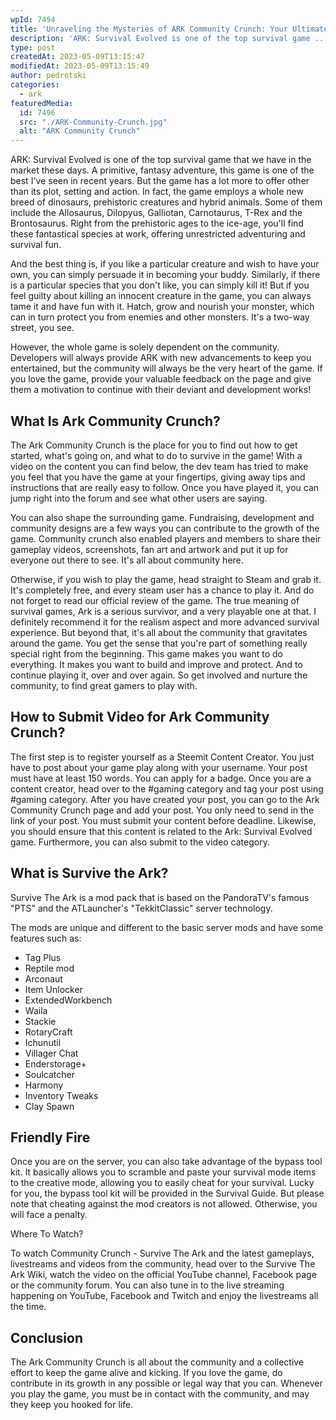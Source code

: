 ```yaml
---
wpId: 7494
title: 'Unraveling the Mysteries of ARK Community Crunch: Your Ultimate Guide'
description: 'ARK: Survival Evolved is one of the top survival game ...'
type: post
createdAt: 2023-05-09T13:15:47
modifiedAt: 2023-05-09T13:15:49
author: pedrotski
categories:
  - ark
featuredMedia:
  id: 7496
  src: "./ARK-Community-Crunch.jpg"
  alt: "ARK Community Crunch"
---
```



ARK: Survival Evolved is one of the top survival game that we have in the market these days. A primitive, fantasy adventure, this game is one of the best I've seen in recent years. But the game has a lot more to offer other than its plot, setting and action. In fact, the game employs a whole new breed of dinosaurs, prehistoric creatures and hybrid animals. Some of them include the Allosaurus, Dilopyus, Galliotan, Carnotaurus, T-Rex and the Brontosaurus. Right from the prehistoric ages to the ice-age, you'll find these fantastical species at work, offering unrestricted adventuring and survival fun.

And the best thing is, if you like a particular creature and wish to have your own, you can simply persuade it in becoming your buddy. Similarly, if there is a particular species that you don't like, you can simply kill it! But if you feel guilty about killing an innocent creature in the game, you can always tame it and have fun with it. Hatch, grow and nourish your monster, which can in turn protect you from enemies and other monsters. It's a two-way street, you see.

However, the whole game is solely dependent on the community. Developers will always provide ARK with new advancements to keep you entertained, but the community will always be the very heart of the game. If you love the game, provide your valuable feedback on the page and give them a motivation to continue with their deviant and development works!

## What Is Ark Community Crunch?

The Ark Community Crunch is the place for you to find out how to get started, what's going on, and what to do to survive in the game! With a video on the content you can find below, the dev team has tried to make you feel that you have the game at your fingertips, giving away tips and instructions that are really easy to follow. Once you have played it, you can jump right into the forum and see what other users are saying.

You can also shape the surrounding game. Fundraising, development and community designs are a few ways you can contribute to the growth of the game. Community crunch also enabled players and members to share their gameplay videos, screenshots, fan art and artwork and put it up for everyone out there to see. It's all about community here.

Otherwise, if you wish to play the game, head straight to Steam and grab it. It's completely free, and every steam user has a chance to play it. And do not forget to read our official review of the game. The true meaning of survival games, Ark is a serious survivor, and a very playable one at that. I definitely recommend it for the realism aspect and more advanced survival experience. But beyond that, it's all about the community that gravitates around the game. You get the sense that you're part of something really special right from the beginning. This game makes you want to do everything. It makes you want to build and improve and protect. And to continue playing it, over and over again. So get involved and nurture the community, to find great gamers to play with.

## How to Submit Video for Ark Community Crunch?

The first step is to register yourself as a Steemit Content Creator. You just have to post about your game play along with your username. Your post must have at least 150 words. You can apply for a badge. Once you are a content creator, head over to the #gaming category and tag your post using #gaming category. After you have created your post, you can go to the Ark Community Crunch page and add your post. You only need to send in the link of your post. You must submit your content before deadline. Likewise, you should ensure that this content is related to the Ark: Survival Evolved game. Furthermore, you can also submit to the video category.

## What is Survive the Ark?

Survive The Ark is a mod pack that is based on the PandoraTV's famous "PTS" and the ATLauncher's "TekkitClassic" server technology.

The mods are unique and different to the basic server mods and have some features such as:

*   Tag Plus
*   Reptile mod
*   Arconaut
*   Item Unlocker
*   ExtendedWorkbench
*   Waila
*   Stackie
*   RotaryCraft
*   Ichunutil
*   Villager Chat
*   Enderstorage+
*   Soulcatcher
*   Harmony
*   Inventory Tweaks
*   Clay Spawn

## Friendly Fire

Once you are on the server, you can also take advantage of the bypass tool kit. It basically allows you to scramble and paste your survival mode items to the creative mode, allowing you to easily cheat for your survival. Lucky for you, the bypass tool kit will be provided in the Survival Guide. But please note that cheating against the mod creators is not allowed. Otherwise, you will face a penalty.

Where To Watch?

To watch Community Crunch - Survive The Ark and the latest gameplays, livestreams and videos from the community, head over to the Survive The Ark Wiki, watch the video on the official YouTube channel, Facebook page or the community forum. You can also tune in to the live streaming happening on YouTube, Facebook and Twitch and enjoy the livestreams all the time.

## Conclusion

The Ark Community Crunch is all about the community and a collective effort to keep the game alive and kicking. If you love the game, do contribute in its growth in any possible or legal way that you can. Whenever you play the game, you must be in contact with the community, and may they keep you hooked for life.